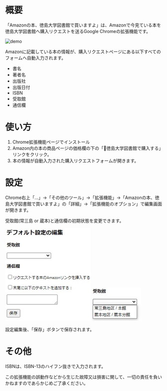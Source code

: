 # 概要
「Amazonの本、徳島大学図書館で買いますよ」は、Amazonで今見ている本を徳島大学図書館へ購入リクエストを送るGoogle Chromeの拡張機能です。

![demo](output.gif)

Amazonに記載している本の情報が、購入リクエストページにある以下すべてのフォームへ自動入力されます。
- 書名
- 著者名
- 出版社
- 出版日付
- ISBN
- 受取館
- 通信欄

# 使い方
1. Chrome拡張機能ページでインストール
2. Amazon内の本の商品ページの価格欄の下の「🏫徳島大学図書館で購入する」リンクをクリック。
3. 本の情報が自動入力された購入リクエストフォームが開きます。

# 設定
Chrome右上「...」→「その他のツール」→「拡張機能」→「Amazonの本、徳島大学図書館で買いますよ」の「詳細」→「拡張機能のオプション」で編集画面が開きます。

受取館(常三島 or 蔵本)と通信欄の初期状態を変更できます。

![setting](defaultSetting.jpg)
![uketori](uketori.jpg)

設定編集後、「保存」ボタンで保存されます。

# その他
ISBNは、ISBN-13のハイフン抜きで入力されます。

この拡張機能の誤動作などから生じた故障又は損害に関して、一切の責任を負いかねますのであらかじめご了承ください。
